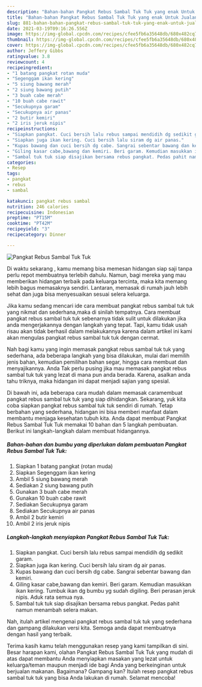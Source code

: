 ```yaml
---
description: "Bahan-bahan Pangkat Rebus Sambal Tuk Tuk yang enak Untuk Jualan"
title: "Bahan-bahan Pangkat Rebus Sambal Tuk Tuk yang enak Untuk Jualan"
slug: 881-bahan-bahan-pangkat-rebus-sambal-tuk-tuk-yang-enak-untuk-jualan
date: 2021-03-19T09:16:26.556Z
image: https://img-global.cpcdn.com/recipes/cfee5fb6a35648db/680x482cq70/pangkat-rebus-sambal-tuk-tuk-foto-resep-utama.jpg
thumbnail: https://img-global.cpcdn.com/recipes/cfee5fb6a35648db/680x482cq70/pangkat-rebus-sambal-tuk-tuk-foto-resep-utama.jpg
cover: https://img-global.cpcdn.com/recipes/cfee5fb6a35648db/680x482cq70/pangkat-rebus-sambal-tuk-tuk-foto-resep-utama.jpg
author: Jeffery Gibbs
ratingvalue: 3.8
reviewcount: 4
recipeingredient:
- "1 batang pangkat rotan muda"
- "Segenggam ikan kering"
- "5 siung bawang merah"
- "2 siung bawang putih"
- "3 buah cabe merah"
- "10 buah cabe rawit"
- "Secukupnya garam"
- "Secukupnya air panas"
- "2 butir kemiri"
- "2 iris jeruk nipis"
recipeinstructions:
- "Siapkan pangkat. Cuci bersih lalu rebus sampai mendidih dg sedikit garam."
- "Siapkan juga ikan kering. Cuci bersih lalu siram dg air panas."
- "Kupas bawang dan cuci bersih dg cabe. Sangrai sebentar bawang dan kemiri."
- "Giling kasar cabe,bawang dan kemiri. Beri garam. Kemudian masukkan ikan kering. Tumbuk ikan dg bumbu yg sudah digiling. Beri perasan jeruk nipis. Aduk rata semua nya."
- "Sambal tuk tuk siap disajikan bersama rebus pangkat. Pedas pahit namun menambah selera makan."
categories:
- Resep
tags:
- pangkat
- rebus
- sambal

katakunci: pangkat rebus sambal 
nutrition: 246 calories
recipecuisine: Indonesian
preptime: "PT15M"
cooktime: "PT42M"
recipeyield: "3"
recipecategory: Dinner

---
```



![Pangkat Rebus Sambal Tuk Tuk](https://img-global.cpcdn.com/recipes/cfee5fb6a35648db/680x482cq70/pangkat-rebus-sambal-tuk-tuk-foto-resep-utama.jpg)

Di waktu  sekarang , kamu memang bisa memesan hidangan siap saji tanpa perlu repot membuatnya terlebih dahulu. Namun, bagi mereka yang mau memberikan hidangan terbaik pada keluarga tercinta, maka kita memang lebih bagus memasaknya sendiri. Lantaran, memasak di rumah jauh lebih sehat dan juga bisa menyesuaikan sesuai selera keluarga.

Jika kamu sedang mencari ide cara membuat pangkat rebus sambal tuk tuk yang nikmat dan sederhana,maka di sinilah tempatnya. Cara membuat pangkat rebus sambal tuk tuk  sebenarnya tidak sulit untuk dilakukan jika anda mengerjakannya dengan langkah yang tepat. Tapi, kamu tidak usah risau akan tidak berhasil dalam melakukannya 
karena dalam artikel ini kami akan mengulas pangkat rebus sambal tuk tuk dengan cermat.  



Nah bagi kamu yang ingin memasak pangkat rebus sambal tuk tuk yang sederhana, ada beberapa langkah yang bisa dilakukan, mulai dari memilih jenis bahan, kemudian pemilihan bahan segar, hingga cara membuat dan menyajikannya. Anda Tak perlu pusing jika mau memasak pangkat rebus sambal tuk tuk yang lezat di mana pun anda berada. Karena, asalkan anda  tahu triknya, maka hidangan ini dapat menjadi sajian yang spesial.

Di bawah ini, ada beberapa cara mudah dalam memasak caramembuat pangkat rebus sambal tuk tuk yang siap dihidangkan. Sekarang, yuk kita coba siapkan pangkat rebus sambal tuk tuk sendiri di rumah. Tetap berbahan yang sederhana, hidangan ini bisa memberi manfaat dalam membantu menjaga kesehatan tubuh kita. Anda dapat membuat Pangkat Rebus Sambal Tuk Tuk memakai 10 bahan dan 5 langkah pembuatan. Berikut ini langkah-langkah dalam membuat hidangannya.

<!--inarticleads1-->

##### Bahan-bahan dan bumbu yang diperlukan dalam pembuatan Pangkat Rebus Sambal Tuk Tuk:

1. Siapkan 1 batang pangkat (rotan muda)
1. Siapkan Segenggam ikan kering
1. Ambil 5 siung bawang merah
1. Sediakan 2 siung bawang putih
1. Gunakan 3 buah cabe merah
1. Gunakan 10 buah cabe rawit
1. Sediakan Secukupnya garam
1. Sediakan Secukupnya air panas
1. Ambil 2 butir kemiri
1. Ambil 2 iris jeruk nipis




<!--inarticleads2-->

##### Langkah-langkah menyiapkan Pangkat Rebus Sambal Tuk Tuk:

1. Siapkan pangkat. Cuci bersih lalu rebus sampai mendidih dg sedikit garam.
1. Siapkan juga ikan kering. Cuci bersih lalu siram dg air panas.
1. Kupas bawang dan cuci bersih dg cabe. Sangrai sebentar bawang dan kemiri.
1. Giling kasar cabe,bawang dan kemiri. Beri garam. Kemudian masukkan ikan kering. Tumbuk ikan dg bumbu yg sudah digiling. Beri perasan jeruk nipis. Aduk rata semua nya.
1. Sambal tuk tuk siap disajikan bersama rebus pangkat. Pedas pahit namun menambah selera makan.




Nah, itulah artikel mengenai  pangkat rebus sambal tuk tuk  yang sederhana dan gampang dilakukan versi kita. Semoga anda dapat membuatnya dengan hasil yang terbaik. 

Terima kasih kamu telah menggunakan resep yang kami tampilkan di sini. Besar harapan kami, olahan  Pangkat Rebus Sambal Tuk Tuk yang mudah di atas dapat membantu Anda menyiapkan masakan yang lezat untuk keluarga/teman maupun menjadi ide bagi Anda yang berkeinginan untuk berjualan makanan. Bagaimana? Gampang kan? Itulah resep pangkat rebus sambal tuk tuk yang bisa Anda lakukan di rumah. Selamat mencoba!

